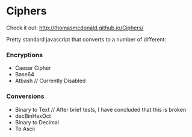 # Ciphers
Check it out: http://thomasmcdonald.github.io/Ciphers/

Pretty standard javascript that converts to a number of different: 

### Encryptions
* Caesar Cipher
* Base64 
* Atbash // Currently Disabled



### Conversions
* Binary to Text // After brief tests, I have concluded that this is broken
* decBinHexOct
* Binary to Decimal
* To Ascii



